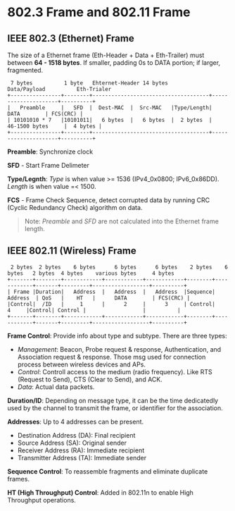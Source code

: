 # 802.3 Frame and 802.11 Frame

## IEEE 802.3 (Ethernet) Frame
The size of a Ethernet frame (Eth-Header + Data + Eth-Trailer) must between **64 - 1518 bytes**. If smaller, padding 0s to DATA portion; if larger, fragmented.
```
 7 bytes          1 byte   Ehternet-Header 14 bytes              Data/Payload          Eth-Trialer
+----------------+--------+-------------------------------------+---------------------+----------+
|   Preamble     |   SFD  |  Dest-MAC  |  Src-MAC   |Type/Length|         DATA        | FCS(CRC) |
| 10101010 * 7   |10101011|   6 bytes  |   6 bytes  |  2 bytes  |   46-1500 bytes     |  4 bytes |  
+----------------+--------+-------------------------------------+---------------------+----------+

```
**Preamble**: Synchronize clock  

**SFD** - Start Frame Delimeter  

**Type/Legnth**: _Type_ is when value >= 1536 (IPv4_0x0800; IPv6_0x86DD). _Length_ is when value =< 1500.  

**FCS** - Frame Check Sequence, detect corrupted data by running CRC (Cyclic Redundancy Check) algorithm on data.  
> Note: _Preamble_ and _SFD_ are not calculated into the Ethernet frame length.

## IEEE 802.11 (Wireless) Frame

```
 2 bytes  2 bytes    6 bytes      6 bytes      6 bytes    2 bytes    6 bytes   2 bytes  4 bytes    various bytes     4 bytes
+-------+--------+------------+------------+------------+--------+------------+-------+---------+------------------+----------+
| Frame |Duration|   Address  |   Address  |   Address  |Sequence|   Address  | QoS   |    HT   |      DATA        | FCS(CRC) | 
|Control|  /ID   |     1      |      2     |      3     | Control|      4     |Control| Control |                  |          |
+-------+--------+------------+------------+------------+--------+------------+-------+---------+------------------+----------+
```
**Frame Control**: Provide info about type and subtype. There are three types:
 - _Management_: Beacon, Probe request & response, Authentication, and Association request & response. Those msg used for connection process between wireless devices and APs.  
 - _Control_: Controll access to the medium (radio frequency). Like RTS (Request to Send), CTS (Clear to Send), and ACK.
 - _Data_: Actual data packets.

**Duration/ID**: Depending on message type, it can be the time dedicatedly used by the channel to transmit the frame, or identifier for the association.

**Addresses**: Up to 4 addresses can be present.  
 - Destination Address (DA): Final recipient
 - Source Address (SA): Original sender
 - Receiver Address (RA): Immediate recipient
 - Transmitter Address (TA): Immediate sender  

**Sequence Control**: To reassemble fragments and eliminate duplicate frames.  

**HT (High Throughput) Control**: Added in 802.11n to enable High Throughput operations.  
